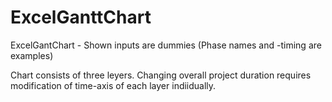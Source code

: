 # ExcelGanttChart
ExcelGantChart - Shown inputs are dummies (Phase names and -timing are examples)

Chart consists of three leyers. Changing overall project duration requires modification of time-axis of each layer indiidually.
